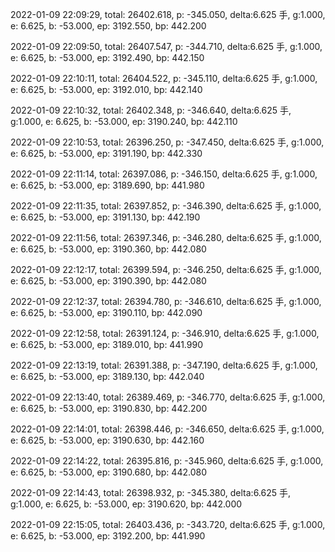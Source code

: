 2022-01-09 22:09:29, total: 26402.618, p: -345.050, delta:6.625 手, g:1.000, e: 6.625, b: -53.000, ep: 3192.550, bp: 442.200

2022-01-09 22:09:50, total: 26407.547, p: -344.710, delta:6.625 手, g:1.000, e: 6.625, b: -53.000, ep: 3192.490, bp: 442.150

2022-01-09 22:10:11, total: 26404.522, p: -345.110, delta:6.625 手, g:1.000, e: 6.625, b: -53.000, ep: 3192.010, bp: 442.140

2022-01-09 22:10:32, total: 26402.348, p: -346.640, delta:6.625 手, g:1.000, e: 6.625, b: -53.000, ep: 3190.240, bp: 442.110

2022-01-09 22:10:53, total: 26396.250, p: -347.450, delta:6.625 手, g:1.000, e: 6.625, b: -53.000, ep: 3191.190, bp: 442.330

2022-01-09 22:11:14, total: 26397.086, p: -346.150, delta:6.625 手, g:1.000, e: 6.625, b: -53.000, ep: 3189.690, bp: 441.980

2022-01-09 22:11:35, total: 26397.852, p: -346.390, delta:6.625 手, g:1.000, e: 6.625, b: -53.000, ep: 3191.130, bp: 442.190

2022-01-09 22:11:56, total: 26397.346, p: -346.280, delta:6.625 手, g:1.000, e: 6.625, b: -53.000, ep: 3190.360, bp: 442.080

2022-01-09 22:12:17, total: 26399.594, p: -346.250, delta:6.625 手, g:1.000, e: 6.625, b: -53.000, ep: 3190.390, bp: 442.080

2022-01-09 22:12:37, total: 26394.780, p: -346.610, delta:6.625 手, g:1.000, e: 6.625, b: -53.000, ep: 3190.110, bp: 442.090

2022-01-09 22:12:58, total: 26391.124, p: -346.910, delta:6.625 手, g:1.000, e: 6.625, b: -53.000, ep: 3189.010, bp: 441.990

2022-01-09 22:13:19, total: 26391.388, p: -347.190, delta:6.625 手, g:1.000, e: 6.625, b: -53.000, ep: 3189.130, bp: 442.040

2022-01-09 22:13:40, total: 26389.469, p: -346.770, delta:6.625 手, g:1.000, e: 6.625, b: -53.000, ep: 3190.830, bp: 442.200

2022-01-09 22:14:01, total: 26398.446, p: -346.650, delta:6.625 手, g:1.000, e: 6.625, b: -53.000, ep: 3190.630, bp: 442.160

2022-01-09 22:14:22, total: 26395.816, p: -345.960, delta:6.625 手, g:1.000, e: 6.625, b: -53.000, ep: 3190.680, bp: 442.080

2022-01-09 22:14:43, total: 26398.932, p: -345.380, delta:6.625 手, g:1.000, e: 6.625, b: -53.000, ep: 3190.620, bp: 442.000

2022-01-09 22:15:05, total: 26403.436, p: -343.720, delta:6.625 手, g:1.000, e: 6.625, b: -53.000, ep: 3192.200, bp: 441.990